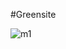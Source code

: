 #Greensite

![m1](https://github.com/ShinaKumari/CP_SHEET/assets/107980731/61e27fa7-66d8-4141-9add-63aa48bf12ac)
